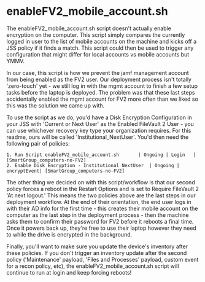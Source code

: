 # enableFV2_mobile_account.sh

The enableFV2_mobile_account.sh script doesn't actually enable encryption on the computer. This script simply compares the currently logged in user to the list of mobile accounts on the machine and kicks off a JSS policy if it finds a match. This script could then be used to trigger any configuration that might differ for local accounts vs mobile accounts but YMMV.

In our case, this script is how we prevent the jamf management account from being enabled as the FV2 user. Our deployment process isn't totally 'zero-touch' yet - we still log in with the mgmt account to finish a few setup tasks before the laptop is deployed. The problem was that these last steps accidentally enabled the mgmt account for FV2 more often than we liked so this was the solution we came up with. 

To use the script as we do, you'd have a Disk Encryption Configuration in your JSS with 'Current or Next User' as the Enabled FileVault 2 User - you can use whichever recovery key type your organization requires. For this readme, ours will be called 'Institutional_NextUser'. You'd then need the following pair of policies:

	1. Run Script enableFV2_mobile_account.sh 		| Ongoing | Login 	| [SmartGroup_computers-no-FV2]
	2. Enable Disk Encryption - Institutional_NextUser	| Ongoing | encryptEvent| [SmartGroup_computers-no-FV2]
	
The other thing we decided on with this script/workflow is that our second policy forces a reboot in the Restart Options and is set to Require FileVault 2 'At next logout.' This means the two policies above are the last steps in our deployment workflow. At the end of their orientation, the end user logs in with their AD info for the first time - this creates their mobile account on the computer as the last step in the deployment process - then the machine asks them to confirm their password for FV2 before it reboots a final time. Once it powers back up, they're free to use their laptop however they need to while the drive is encrypted in the background.

Finally, you'll want to make sure you update the device's inventory after these policies. If you don't trigger an inventory update after the second policy ('Maintenance' payload, 'Files and Processes' payload, custom event for a recon policy, etc), the enableFV2_mobile_account.sh script will continue to run at login and keep forcing reboots!
